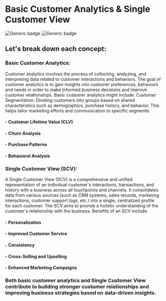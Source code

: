 # Basic Customer Analytics & Single Customer View
![Generic badge](https://img.shields.io/badge/Concept-red) ![Generic badge](https://img.shields.io/badge/Presentation-Gold)
## Let's break down each concept:

### Basic Customer Analytics:
Customer analytics involves the process of collecting, analyzing, and interpreting data related to customer interactions and behaviors. The goal of customer analytics is to gain insights into customer preferences, behaviors and needs in order to make informed business decisions and improve customer relationships. Basic customer analytics might include:
Customer Segmentation: Dividing customers into groups based on shared characteristics such as demographics, purchase history, and behavior. This helps tailor marketing efforts and communication to specific segments.

#### - Customer Lifetime Value (CLV)
#### - Churn Analysis
#### - Purchase Patterns
#### - Behavioral Analysis

### Single Customer View (SCV):
A Single Customer View (SCV) is a comprehensive and unified representation of an individual customer's interactions, transactions, and history with a business across all touchpoints and channels. It consolidates data from various sources (such as CRM systems, sales records, marketing interactions, customer support logs, etc.) into a single, centralized profile for each customer. The SCV aims to provide a holistic understanding of the customer's relationship with the business.
Benefits of an SCV include:

#### - Personalization
#### - Improved Customer Service
#### - Consistency
#### - Cross-Selling and Upselling
#### - Enhanced Marketing Campaigns

### Both basic customer analytics and Single Customer View contribute to building stronger customer relationships and improving business strategies based on data-driven insights.

